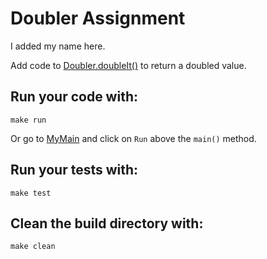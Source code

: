 # Doubler Assignment 

I added my name here.


Add code to [Doubler.doubleIt()](src/main/java/Doubler.java) to return a doubled value.

## Run your code with:
```shell script
make run
```
Or go to [MyMain](src/main/java/MyMain.java) and click on `Run` above the `main()` method.

## Run your tests with:
```shell script
make test
```

## Clean the build directory with:
```shell script
make clean
```
